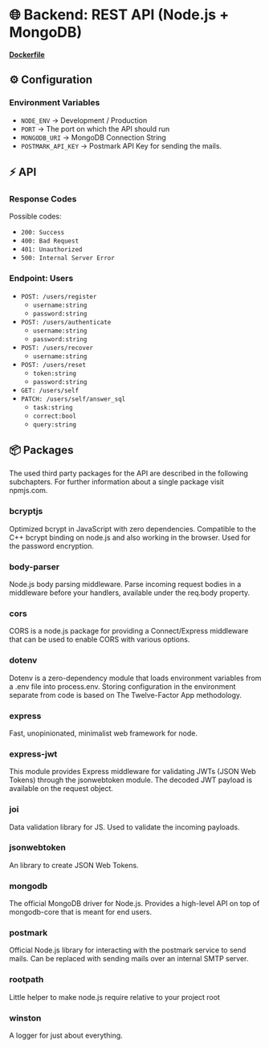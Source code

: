 # 🌐 Backend: REST API (Node.js + MongoDB)

**[Dockerfile](backend/api/Dockerfile)**

## ⚙️ Configuration

### Environment Variables

* `NODE_ENV` -> Development / Production
* `PORT` -> The port on which the API should run
* `MONGODB_URI` -> MongoDB Connection String
* `POSTMARK_API_KEY` -> Postmark API Key for sending the mails.

## ⚡ API

### Response Codes

Possible codes:

* `200: Success`
* `400: Bad Request`
* `401: Unauthorized`
* `500: Internal Server Error`

### Endpoint: Users

* `POST: /users/register`
    * `username:string`
    * `password:string`
* `POST: /users/authenticate`
    * `username:string`
    * `password:string`
* `POST: /users/recover`
    * `username:string`
* `POST: /users/reset`
    * `token:string`
    * `password:string`
* `GET: /users/self`
* `PATCH: /users/self/answer_sql`
    * `task:string`
    * `correct:bool`
    * `query:string`

## 📦 Packages

The used third party packages for the API are described in the following subchapters. For further information about a
single package visit npmjs.com.

### bcryptjs

Optimized bcrypt in JavaScript with zero dependencies. Compatible to the C++ bcrypt binding on node.js and also working
in the browser.
Used for the password encryption.

### body-parser

Node.js body parsing middleware.
Parse incoming request bodies in a middleware before your handlers, available under the req.body property.

### cors

CORS is a node.js package for providing a Connect/Express middleware that can be used to enable CORS with various
options.

### dotenv

Dotenv is a zero-dependency module that loads environment variables from a .env file into process.env. Storing
configuration in the environment separate from code is based on The Twelve-Factor App methodology.

### express

Fast, unopinionated, minimalist web framework for node.

### express-jwt

This module provides Express middleware for validating JWTs (JSON Web Tokens) through the jsonwebtoken module. The
decoded JWT payload is available on the request object.

### joi

Data validation library for JS. Used to validate the incoming payloads.

### jsonwebtoken

An library to create JSON Web Tokens.

### mongodb

The official MongoDB driver for Node.js. Provides a high-level API on top of mongodb-core that is meant for end users.

### postmark

Official Node.js library for interacting with the postmark service to send mails. Can be replaced with sending mails
over an internal SMTP server.

### rootpath

Little helper to make node.js require relative to your project root

### winston

A logger for just about everything.
